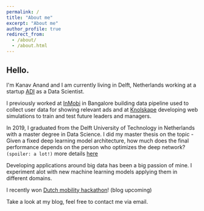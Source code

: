 ```yaml
---
permalink: /
title: "About me"
excerpt: "About me"
author_profile: true
redirect_from: 
  - /about/
  - /about.html
---
```


## Hello.
I'm Kanav Anand and I am currently living in Delft, Netherlands working at a startup [ADI](https://applieddroneinnovations.nl/) as a Data Scientist.

I previously worked at [InMobi](https://www.inmobi.com/) in Bangalore building data pipeline used to collect user data for showing relevant ads and at [Knolskape](https://www.knolskape.com/) developing web simulations to train and test future leaders and managers.

In 2019, I graduated from the Delft University of Technology in Netherlands with a master degree in Data Science. I did my master thesis on the topic - 
Given a fixed deep learning model architecture, how much does the final performance depends on the person who optimizes the deep network? `(spoiler: a lot!)​` more details [here](http://bit.ly/2CrjC9T)

Developing applications around big data has been a big passion of mine. I experiment alot with new machine learning models applying them in different domains. 

I recently won [Dutch mobility hackathon](https://www.dutchmobilityhackathon.nl/)! (blog upcoming)

Take a look at my blog, feel free to contact me via email.

